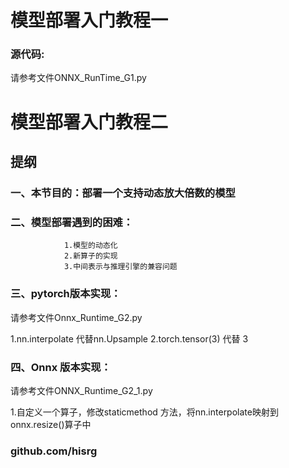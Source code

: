 # 模型部署入门教程一
### 源代码:
请参考文件ONNX_RunTime_G1.py
# 模型部署入门教程二
## 提纲
### 一、本节目的：部署一个支持动态放大倍数的模型
### 二、模型部署遇到的困难：
                1.模型的动态化
                2.新算子的实现 
                3.中间表示与推理引擎的兼容问题
### 三、pytorch版本实现：
请参考文件Onnx_Runtime_G2.py

1.nn.interpolate 代替nn.Upsample
2.torch.tensor(3) 代替 3
### 四、Onnx 版本实现：
请参考文件ONNX_Runtime_G2_1.py

1.自定义一个算子，修改staticmethod 方法，将nn.interpolate映射到onnx.resize()算子中

### github.com/hisrg